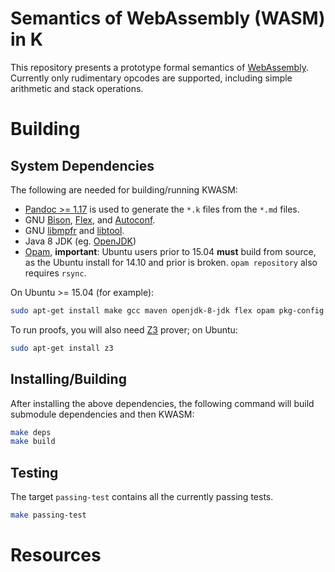 Semantics of WebAssembly (WASM) in K
====================================

This repository presents a prototype formal semantics of [WebAssembly].
Currently only rudimentary opcodes are supported, including simple arithmetic and stack operations.

Building
========

System Dependencies
-------------------

The following are needed for building/running KWASM:

-   [Pandoc >= 1.17](https://pandoc.org) is used to generate the `*.k` files from the `*.md` files.
-   GNU [Bison](https://www.gnu.org/software/bison/), [Flex](https://github.com/westes/flex), and [Autoconf](http://www.gnu.org/software/autoconf/).
-   GNU [libmpfr](http://www.mpfr.org/) and [libtool](https://www.gnu.org/software/libtool/).
-   Java 8 JDK (eg. [OpenJDK](http://openjdk.java.net/))
-   [Opam](https://opam.ocaml.org/doc/Install.html), **important**: Ubuntu users prior to 15.04 **must** build from source, as the Ubuntu install for 14.10 and prior is broken.
    `opam repository` also requires `rsync`.

On Ubuntu >= 15.04 (for example):

```sh
sudo apt-get install make gcc maven openjdk-8-jdk flex opam pkg-config libmpfr-dev autoconf libtool pandoc zlib1g-dev
```

To run proofs, you will also need [Z3](https://github.com/Z3Prover/z3) prover; on Ubuntu:

```sh
sudo apt-get install z3
```

Installing/Building
-------------------

After installing the above dependencies, the following command will build submodule dependencies and then KWASM:

```sh
make deps
make build
```

Testing
-------

The target `passing-test` contains all the currently passing tests.

```sh
make passing-test
```

Resources
=========

[WebAssembly]: <https://github.com/WebAssembly/design>
